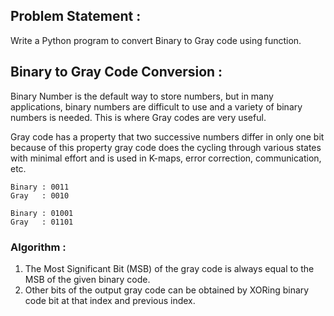 ## Problem Statement :
Write a Python program to convert Binary to Gray code using function.

## Binary to Gray Code Conversion :
Binary Number is the default way to store numbers, but in many applications, binary numbers are difficult to use and a variety of binary numbers is needed. This is where Gray codes are very useful. 

Gray code has a property that two successive numbers differ in only one bit because of this property gray code does the cycling through various states with minimal effort and is used in K-maps, error correction, communication, etc.

    Binary : 0011
    Gray   : 0010

    Binary : 01001
    Gray   : 01101

### Algorithm :
1. The Most Significant Bit (MSB) of the gray code is always equal to the MSB of the given binary code.
1. Other bits of the output gray code can be obtained by XORing binary code bit at that index and previous index.
